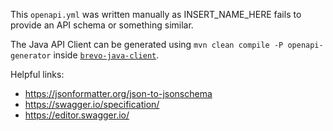 This ``openapi.yml`` was written manually as INSERT_NAME_HERE fails to provide an API schema or something similar.

The Java API Client can be generated using ``mvn clean compile -P openapi-generator`` inside [``brevo-java-client``](../brevo-java-client/).

Helpful links:
* https://jsonformatter.org/json-to-jsonschema
* https://swagger.io/specification/
* https://editor.swagger.io/
